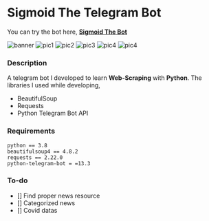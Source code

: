 # **Sigmoid The Telegram Bot**

You can try the bot here, <a href = "t.me/sigmoidthebot"><b>Sigmoid The Bot</b></a>



![banner](https://i.hizliresim.com/VFDtvv.png) 
![pic1](https://i.hizliresim.com/he5Jey.png) 
![pic2](https://i.hizliresim.com/TlR4TY.png)
![pic3](https://i.hizliresim.com/wiJCt8.png)
![pic4](https://i.hizliresim.com/qPgk6k.png)
![pic4](https://i.hizliresim.com/Z12OnK.png)


### **Description**
A telegram bot I developed to learn **Web-Scraping** with **Python**. The libraries I used while developing,
- BeautifulSoup
- Requests
- Python Telegram Bot API

### **Requirements**

```
python == 3.8
beautifulsoup4 == 4.8.2
requests == 2.22.0
python-telegram-bot = =13.3
```
### **To-do**

- [] Find proper news resource
- [] Categorized news
- [] Covid datas

